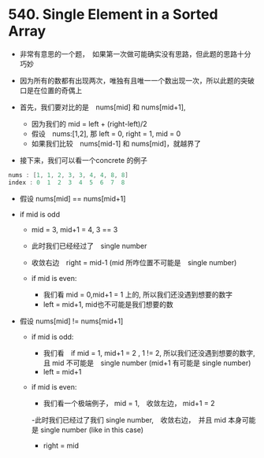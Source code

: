 # 540. Single Element in a Sorted Array

- 非常有意思的一个题，　如果第一次做可能确实没有思路，但此题的思路十分巧妙

- 因为所有的数都有出现两次，唯独有且唯一一个数出现一次，所以此题的突破口是在位置的奇偶上

- 首先，我们要对比的是　nums[mid] 和 nums[mid+1],
  - 因为我们的 mid = left + (right-left)/2
  - 假设　nums:[1,2], 那 left = 0, right = 1, mid = 0
  - 如果我们比较　nums[mid-1] 和 nums[mid]，就越界了

- 接下来，我们可以看一个concrete 的例子

```cpp
nums : [1, 1, 2, 3, 3, 4, 4, 8, 8]
index : 0  1  2  3  4  5  6  7  8
```

- 假设 nums[mid] == nums[mid+1]

- if mid is odd
  - mid = 3, mid+1 = 4, 3 == 3
  - 此时我们已经经过了　single number
  - 收敛右边　right = mid-1 (mid 所咋位置不可能是　single number)

  - if mid is even:
    - 我们看 mid = 0,mid+1 = 1 上的, 所以我们还没遇到想要的数字
    - left = mid+1, mid也不可能是我们想要的数

- 假设 nums[mid] != nums[mid+1]
  - if mid is odd:
    - 我们看　if mid = 1, mid+1 = 2 , 1 != 2, 所以我们还没遇到想要的数字,　且 mid 不可能是　single number (mid+1 有可能是 single number)
    - left = mid+1
  - if mid is even:
    - 我们看一个极端例子， mid = 1,　收敛左边， mid+1 = 2

    -此时我们已经过了我们 single number,　收敛右边，　并且 mid 本身可能是 single number (like in this case)
    - right = mid
